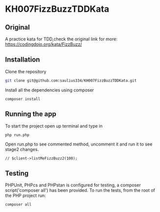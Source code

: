# KH007FizzBuzzTDDKata

## Original
A practice kata for TDD,check the original link for more: <a>https://codingdojo.org/kata/FizzBuzz/</a>

## Installation

Clone the repository

```sh
git clone git@github.com:saulius334/KH007FizzBuzzTDDKata.git
```


Install all the dependencies using composer

```shell script
composer install
```

## Running the app

To start the project open up terminal and type in

```shell script
php run.php
```  
Open run.php to see commented method, uncomment it and run it to see stage2 changes.  
```shell script
// $client->listMeFizzBuzz2(100);
```  


## Testing

PHPUnit, PHPcs and PHPstan is configured for testing, a composer script('composer all') has been provided. To run the tests, from the root of the PHP
project run:

```shell script
composer all
```
